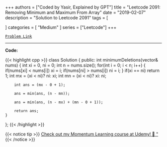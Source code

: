 
+++
authors = ["Coded by Yasir, Explained by GPT"]
title = "Leetcode 2091: Removing Minimum and Maximum From Array"
date = "2019-02-07"
description = "Solution to Leetcode 2091"
tags = [
    
]
categories = [
    "Medium"
]
series = ["Leetcode"]
+++



[`Problem Link`](https://leetcode.com/problems/removing-minimum-and-maximum-from-array/description/)

---

**Code:**

{{< highlight cpp >}}
class Solution {
public:
    int minimumDeletions(vector<int>& nums) {
        int xi = 0, ni = 0;
        int n = nums.size();
        for(int i = 0; i < n; i++) {
            if(nums[xi] < nums[i])
                xi = i;
            if(nums[ni] > nums[i])
                ni = i;
        }
        if(xi == ni) return 1;
        int mx = (xi < ni)? ni: xi;
        int mn = (xi < ni)? xi: ni;

        int ans = (mx - 0 + 1);
        
        ans = min(ans, (n - mn));
        
        ans = min(ans, (n - mx) + (mn - 0 + 1));
                
        return ans;
    }
};
{{< /highlight >}}



{{< notice tip >}}
[Check out my Momentum Learning course at Udemy! 🚀 "](https://www.udemy.com/course/blind-75-the-data-structures-and-algorithms-essentials/)
{{< /notice >}}

